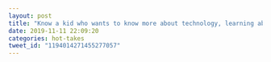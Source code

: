 ```yaml
---
layout: post
title: "Know a kid who wants to know more about technology, learning about how things work, and making stuff? Good news! Kid’s Tech Day is back at Gaslight on December 7th!"
date: 2019-11-11 22:09:20
categories: hot-takes
tweet_id: "1194014271455277057"
---
```



<!-- Original tweet: https://twitter.com/i/status/1194014271455277057 -->